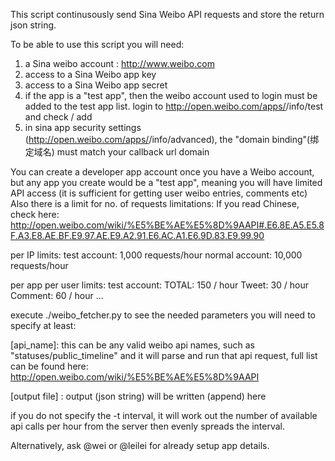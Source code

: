This script continusously send Sina Weibo API requests and store the return
json string.

To be able to use this script you will need:

1. a Sina weibo account  : http://www.weibo.com
2. access to a Sina Weibo app key
3. access to a Sina Weibo app secret
4. if the app is a "test app", then the weibo account used to login must be added to the test app list.
   login to http://open.weibo.com/apps/<appid>/info/test 
   and check / add
5. in sina app security settings (http://open.weibo.com/apps/<appid>/info/advanced), 
   the "domain binding"(绑定域名)
   must match your callback url domain


You can create a developer app account once you have a Weibo account,
but any app you create would be a "test app", meaning you will have limited
API access (it is sufficient for getting user weibo entries, comments etc)
Also there is a limit for no. of requests limitations:
If you read Chinese, check here: 
http://open.weibo.com/wiki/%E5%BE%AE%E5%8D%9AAPI#.E6.8E.A5.E5.8F.A3.E8.AE.BF.E9.97.AE.E9.A2.91.E6.AC.A1.E6.9D.83.E9.99.90

per IP limits:
test account: 1,000 requests/hour
normal account: 10,000 requests/hour

per app per user limits:
  test account: 
    TOTAL:   150 / hour
    Tweet:   30 / hour
    Comment: 60 / hour
    ...

execute ./weibo_fetcher.py  to see the needed parameters
you will need to specify at least:

[api_name]: this can be any valid weibo api names, such as "statuses/public_timeline" and it will parse and run that api request, full list can be found here: http://open.weibo.com/wiki/%E5%BE%AE%E5%8D%9AAPI

[output file] : output (json string) will be written (append) here 

if you do not specify the -t interval, it will work out the number of available api calls per hour from the
server then evenly spreads the interval.

Alternatively, ask @wei or @leilei for already setup app details.
